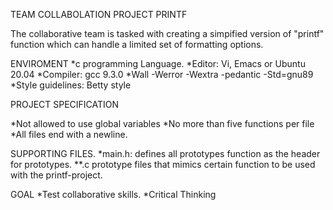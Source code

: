 TEAM COLLABOLATION PROJECT PRINTF

The collaborative team is tasked with creating a simpified version of "printf" function which can handle a limited set of formatting options.

ENVIROMENT
*c programming Language.
*Editor: Vi, Emacs or Ubuntu 20.04
*Compiler: gcc 9.3.0
*Wall -Werror -Wextra -pedantic -Std=gnu89
*Style guidelines: Betty style

PROJECT SPECIFICATION

*Not allowed to use global variables
*No more than five functions per file
*All files end with a newline.

SUPPORTING FILES.
*main.h: defines all prototypes function as the header for prototypes.
**.c prototype files that mimics certain function to be used with the printf-project.

GOAL
*Test collaborative skills.
*Critical Thinking 
